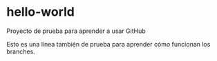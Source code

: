 # hello-world
Proyecto de prueba para aprender a usar GitHub

Esto es una línea también de prueba para aprender cómo funcionan los branches.
